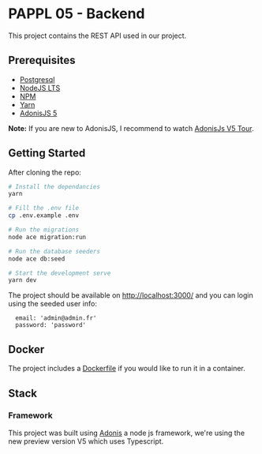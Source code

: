 # PAPPL 05 - Backend

This project contains the REST API used in our project.

## Prerequisites
- [Postgresql](http://www.postgresql.org/)
- [NodeJS LTS](https://nodejs.org/en/)
- [NPM](https://www.npmjs.com/)
- [Yarn](https://yarnpkg.com/)
- [AdonisJS 5](http://adonisjs.com/)

**Note:** If you are new to AdonisJS, I recommend to watch
[AdonisJs V5 Tour](https://www.youtube.com/watch?v=TysfaNcFX_Y).

## Getting Started

After cloning the repo:

```bash
# Install the dependancies
yarn

# Fill the .env file
cp .env.example .env

# Run the migrations
node ace migration:run

# Run the database seeders
node ace db:seed

# Start the development serve
yarn dev
```

The project should be available on [http://localhost:3000/](http://localhost:3000/) and you can login using the seeded user info:

```
  email: 'admin@admin.fr'
  password: 'password'
```

## Docker

The project includes a [Dockerfile](./Dockerfile) if you would like to run it in a container.

## Stack

### Framework

This project was built using [Adonis](https://preview.adonisjs.com/) a node js framework, we're using the new preview version V5 which uses Typescript.